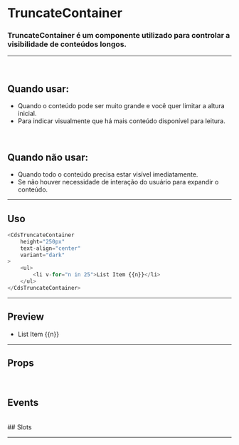 # TruncateContainer

### TruncateContainer é um componente utilizado para controlar a visibilidade de conteúdos longos.
---
<br>

## Quando usar:
- Quando o conteúdo pode ser muito grande e você quer limitar a altura inicial.
- Para indicar visualmente que há mais conteúdo disponível para leitura.


<br>

## Quando não usar:
- Quando todo o conteúdo precisa estar visível imediatamente.
- Se não houver necessidade de interação do usuário para expandir o conteúdo.

---

## Uso

```js
<CdsTruncateContainer
	height="250px"
	text-align="center"
	variant="dark"
>
	<ul>
		<li v-for="n in 25">List Item {{n}}</li>
	</ul>
</CdsTruncateContainer>
```

---

## Preview

<PreviewContainer>
	<CdsTruncateContainer
		v-bind="args"
		v-on="internalEvents"
	>
		<ul>
			<li v-for="n in 25">List Item {{n}}</li>
		</ul>
	</CdsTruncateContainer>
	<LogBuilder ref="logBuilderRef" :events />
</PreviewContainer>

<PlaygroundBuilder
	:args
	component="TruncateContainer"
/>

---

## Props

<APITable
	name="TruncateContainer"
	section="props"
/>
<br>

## Events

<APITable
	name="TruncateContainer"
	section="events"
/>

<br>
## Slots

<APITable
	name="TruncateContainer"
	section="slots"
/>

---

<script setup>
import { ref, useTemplateRef, onMounted } from 'vue';
import CdsTruncateContainer from '@/components/TruncateContainer.vue';

const logBuilder = useTemplateRef('logBuilderRef');

const events = [
	'button-click',
	'expand',
	'collapse'
];

const internalEvents = ref({});

const args = ref({
	variant: 'dark',
	textAlign: 'center',
	height: '250',
});

onMounted(() => {
	internalEvents.value = logBuilder.value.createEventListeners();
});
</script>

